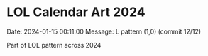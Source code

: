 # LOL Calendar Art 2024

Date: 2024-01-15 00:11:00
Message: L pattern (1,0) (commit 12/12)

Part of LOL pattern across 2024
